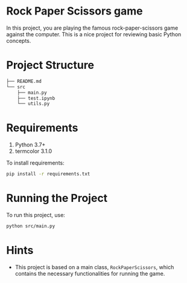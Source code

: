 # Rock Paper Scissors game
In this project, you are playing the famous rock-paper-scissors game against the computer. This is a nice project for reviewing basic Python concepts.

# Project Structure
```bash
├── README.md
└── src
    ├── main.py
    ├── test.ipynb
    └── utils.py
```

# Requirements
1. Python 3.7+
2. termcolor 3.1.0

To install requirements:

```bash
pip install -r requirements.txt
```

# Running the Project
To run this project, use:
```bash
python src/main.py
```

# Hints
- This project is based on a main class, `RockPaperScissors`, which contains the necessary functionalities for running the game.

